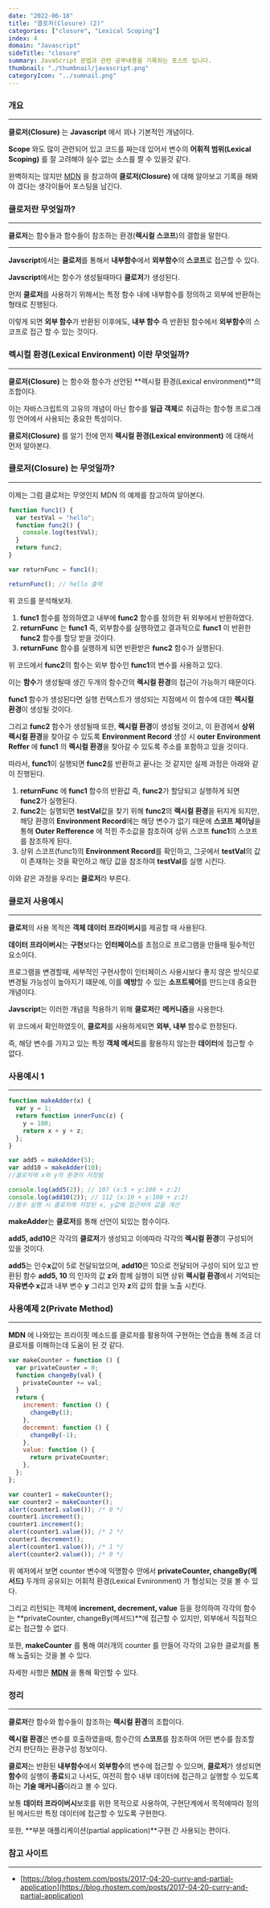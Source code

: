 ```yaml
---
date: "2022-06-18"
title: "클로저(Closure) (2)"
categories: ["closure", "Lexical Scoping"]
index: 4
domain: "Javascript"
sideTitle: "closure"
summary: JavaScript 문법과 관련 공부내용을 기록하는 포스트 입니다.
thumbnail: "./thumbnail/javascript.png"
categoryIcon: "../sumnail.png"
---
```


### 개요

---

**클로저(Closure)** 는 **Javascript** 에서 꾀나 기본적인 개념이다.

**Scope** 와도 많이 관련되어 있고 코드를 짜는데 있어서 변수의 **어휘적 범위(Lexical Scoping)** 를 잘 고려해야 실수 없는 소스를 짤 수 있을것 같다.

완벽하지는 않지만 [MDN](https://developer.mozilla.org/ko/docs/Web/JavaScript/Closures#%EC%96%B4%ED%9C%98%EC%A0%81_%EB%B2%94%EC%9C%84_%EC%A7%80%EC%A0%95lexical_scoping) 을 참고하여 **클로저(Closure)** 에 대해 알아보고 기록을 해봐야 겠다는 생각이들어 포스팅을 남긴다.

### 클로저란 무엇일까?

---

**클로저**는 함수들과 함수들이 참조하는 환경(**렉시컬 스코프**)의 결합을 말한다.

---

**Javscript**에서는 **클로저**를 통해서 **내부함수**에서 **외부함수**의 **스코프**로 접근할 수 있다.

**Javscript**에서는 함수가 생성될때마다 **클로저**가 생성된다.

먼저 **클로저**를 사용하기 위해서는 특정 함수 내에 내부함수를 정의하고 외부에 반환하는 형태로 진행된다.

이렇게 되면 **외부 함수**가 반환된 이후에도, **내부 함수** 즉 반환된 함수에서 **외부함수**의 스코프로 접근 할 수 있는 것이다.

### 렉시컬 환경(Lexical Environment) 이란 무엇일까?

---

**클로저(Closure)** 는 함수와 함수가 선언된 **렉시컬 환경(Lexical environment)**의 조합이다.

이는 자바스크립트의 고유의 개념이 아닌 함수를 **일급 객체**로 취급하는 함수형 프로그래밍 언어에서 사용되는 중요한 특성이다.

**클로저(Closure)** 를 알기 전에 먼저 **렉시컬 환경(Lexical environment)** 에 대해서 먼저 알아본다.

### 클로저(Closure) 는 무엇일까?

---

이제는 그럼 클로저는 무엇인지 MDN 의 예제를 참고하여 알아본다.

```js
function func1() {
  var testVal = "hello";
  function func2() {
    console.log(testVal);
  }
  return func2;
}

var returnFunc = func1();

returnFunc(); // hello 출력
```

위 코드를 분석해보자.

1. **func1** 함수를 정의하였고 내부에 **func2** 함수를 정의한 뒤 외부에서 반환하였다.
2. **returnFunc** 는 **func1** 즉, 외부함수를 실행하였고 결과적으로 **func1** 이 반환한 **func2** 함수를 할당 받을 것이다.
3. **returnFunc** 함수를 실행하게 되면 반환받은 **func2** 함수가 실행된다.

위 코드에서 **func2**의 함수는 외부 함수인 **func1**의 변수를 사용하고 있다.

이는 **함수**가 생성될때 생긴 두개의 함수간의 **렉시컬 환경**의 접근이 가능하기 때문이다.

**func1** 함수가 생성된다면 실행 컨텍스트가 생성되는 지점에서 이 함수에 대한 **렉시컬 환경**이 생성될 것이다.

그리고 **func2** 함수가 생성될때 또한, **렉시컬 환경**이 생성될 것이고, 이 환경에서 **상위 렉시컬 환경**을 찾아갈 수 있도록 **Environment Record** 생성 시 **outer Environment Reffer** 에 **func1** 의 **렉시컬 환경**을 찾아갈 수 있도록 주소를 포함하고 있을 것이다.

따라서, **func1**이 실행되면 **func2**를 반환하고 끝나는 것 같지만 실제 과정은 아래와 같이 진행된다.

1. **returnFunc** 에 **func1** 함수의 반환값 즉, **func2**가 할당되고 실행하게 되면 **func2**가 실행된다.
2. **func2**는 실행되면 **testVal**값을 찾기 위해 **func2**의 **렉시컬 환경**을 뒤지게 되지만, 해당 환경의 **Environment Record**에는 해당 변수가 없기 때문에 **스코프 체이닝**을 통해 **Outer Refference** 에 적힌 주소값을 참조하여 상위 스코프 **func1**의 스코프를 참조하게 된다.
3. 상위 스코프(func1)의 **Environment Record**를 확인하고, 그곳에서 **testVal**의 값이 존재하는 것을 확인하고 해당 값을 참조하여 **testVal**를 실행 시킨다.

이와 같은 과정을 우리는 **클로저**라 부른다.

### 클로저 사용예시

---

**클로저**의 사용 목적은 **객체 데이터 프라이버시**를 제공할 때 사용된다.

**데이터 프라이버시**는 **구현**보다는 **인터페이스**를 초점으로 프로그램을 만들때 필수적인 요소이다.

프로그램을 변경할때, 세부적인 구현사항이 인터페이스 사용시보다 좋지 않은 방식으로 변경될 가능성이 높아지기 떄문에, 이를 **예방**할 수 있는 **소프트웨어**를 만드는데 중요한 개념이다.

**Javscript**는 이러한 개념을 적용하기 위해 **클로저**란 **메커니즘**을 사용한다.

위 코드에서 확인하였듯이, **클로저**를 사용하게되면 **외부, 내부** 함수로 한정된다.

즉, 해당 변수를 가지고 있는 특정 **객체 메서드**를 활용하지 않는한 **데이터**에 접근할 수 없다.

### 사용예시 1

---

```js
function makeAdder(x) {
  var y = 1;
  return function innerFunc(z) {
    y = 100;
    return x + y + z;
  };
}

var add5 = makeAdder(5);
var add10 = makeAdder(10);
//클로저에 x와 y의 환경이 저장됨

console.log(add5(2)); // 107 (x:5 + y:100 + z:2)
console.log(add10(2)); // 112 (x:10 + y:100 + z:2)
//함수 실행 시 클로저에 저장된 x, y값에 접근하여 값을 계산
```

**makeAdder**는 **클로저**를 통해 선언이 되있는 함수이다.

**add5, add10**은 각각의 **클로저**가 생성되고 이에따라 각각의 **렉시컬 환경**이 구성되어 있을 것이다.

**add5**는 인수**x**값이 5로 전달되었으며, **add10**은 10으로 전달되어 구성이 되어 있고 반환된 함수 **add5, 10** 의 인자의 값 **z**와 함께 실행이 되면 상위 **렉시컬 환경**에서 기억되는 **자유변수 x**값과 내부 변수 **y** 그리고 인자 **z**의 값의 합을 노출 시킨다.

### 사용예제 2(Private Method)

---

**MDN** 에 나와있는 프라이핏 메소드를 클로저를 활용하여 구현하는 연습을 통해 조금 더 클로저를 이해하는데 도움이 된 것 같다.

```js
var makeCounter = function () {
  var privateCounter = 0;
  function changeBy(val) {
    privateCounter += val;
  }
  return {
    increment: function () {
      changeBy(1);
    },
    decrement: function () {
      changeBy(-1);
    },
    value: function () {
      return privateCounter;
    },
  };
};

var counter1 = makeCounter();
var counter2 = makeCounter();
alert(counter1.value()); /* 0 */
counter1.increment();
counter1.increment();
alert(counter1.value()); /* 2 */
counter1.decrement();
alert(counter1.value()); /* 1 */
alert(counter2.value()); /* 0 */
```

위 예저에서 보면 counter 변수에 익명함수 안에서 **privateCounter, changeBy(메서드)** 두개의 공유되는 어휘적 환경(Lexical Evnironment) 가 형성되는 것을 볼 수 있다.

그리고 리턴되는 객체에 **increment, decrement, value** 등을 정의하여 각각의 함수는 **privateCounter, changeBy(메서드)**에 접근할 수 있지만, 외부에서 직접적으로는 접근할 수 없다.

또한, **makeCounter** 를 통해 여러개의 counter 를 만들어 각각의 고유한 클로저를 통해 노출되는 것을 볼 수 있다.

자세한 사항은 **[MDN](https://developer.mozilla.org/ko/docs/Web/JavaScript/Closures#%EC%96%B4%ED%9C%98%EC%A0%81_%EB%B2%94%EC%9C%84_%EC%A7%80%EC%A0%95lexical_scoping)** 을 통해 확인할 수 있다.

### 정리

---

**클로저**란 함수와 함수들이 참조하는 **렉시컬 환경**의 조합이다.

**렉시컬 환경**은 변수를 호출하였을때, 함수간의 **스코프**를 참조하여 어떤 변수를 참조할 건지 판단하는 환경구성 정보이다.

**클로저**는 반환된 **내부함수**에서 **외부함수**의 변수에 접근할 수 있으며, **클로저**가 생성되면 **함수**의 실행이 **종료**되고 나서도, 여전히 함수 내부 데이터에 접근하고 실행할 수 있도록 하는 **기술 매커니즘**이라고 볼 수 있다.

보통 **데이터 프라이버시**보호를 위한 목적으로 사용하여, 구현단계에서 목적에따라 정의된 메서드만 특정 데이터에 접근할 수 있도록 구현한다.

또한, **부분 애플리케이션(partial application)**구현 간 사용되는 편이다.

### 참고 사이트

---

- [https://blog.rhostem.com/posts/2017-04-20-curry-and-partial-application](https://blog.rhostem.com/posts/2017-04-20-curry-and-partial-application)
